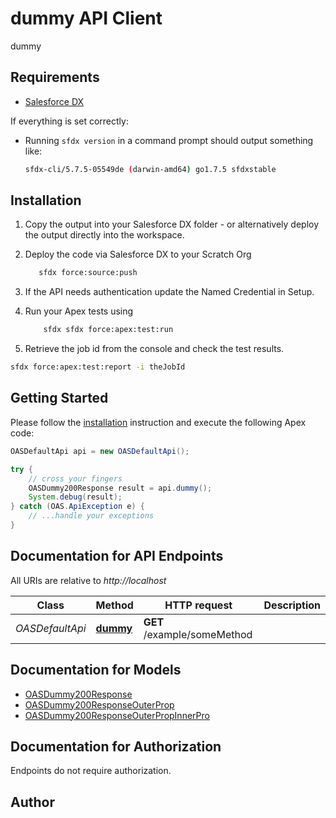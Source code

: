 # dummy API Client


dummy

## Requirements

- [Salesforce DX](https://www.salesforce.com/products/platform/products/salesforce-dx/)

If everything is set correctly:

- Running `sfdx version` in a command prompt should output something like:

  ```bash
  sfdx-cli/5.7.5-05549de (darwin-amd64) go1.7.5 sfdxstable
  ```

## Installation

1. Copy the output into your Salesforce DX folder - or alternatively deploy the output directly into the workspace.
2. Deploy the code via Salesforce DX to your Scratch Org

   ```bash
      sfdx force:source:push
   ```

3. If the API needs authentication update the Named Credential in Setup.
4. Run your Apex tests using

   ```bash
       sfdx sfdx force:apex:test:run
   ```

5. Retrieve the job id from the console and check the test results.

  ```bash
  sfdx force:apex:test:report -i theJobId
  ```

## Getting Started

Please follow the [installation](#installation) instruction and execute the following Apex code:

```java
OASDefaultApi api = new OASDefaultApi();

try {
    // cross your fingers
    OASDummy200Response result = api.dummy();
    System.debug(result);
} catch (OAS.ApiException e) {
    // ...handle your exceptions
}
```

## Documentation for API Endpoints

All URIs are relative to *http://localhost*

Class | Method | HTTP request | Description
------------ | ------------- | ------------- | -------------
*OASDefaultApi* | [**dummy**](OASDefaultApi.md#dummy) | **GET** /example/someMethod | 


## Documentation for Models

 - [OASDummy200Response](OASDummy200Response.md)
 - [OASDummy200ResponseOuterProp](OASDummy200ResponseOuterProp.md)
 - [OASDummy200ResponseOuterPropInnerPro](OASDummy200ResponseOuterPropInnerPro.md)


## Documentation for Authorization

Endpoints do not require authorization.


## Author



